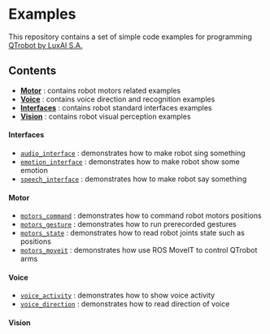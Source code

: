 # Examples
This repository contains a set of simple code examples for programming [QTrobot by LuxAI S.A.](http://luxai.com/qtrobot-for-research/#hardware)


Contents
---
* [**Motor**](#Motor) : contains robot motors related examples
* [**Voice**](#Voice) : contains voice direction and recognition examples
* [**Interfaces**](#Interfaces) : contains robot standard interfaces examples   
* [**Vision**](#Vision) : contains robot visual perception examples


#### Interfaces
* [`audio_interface`](audio_interface/) : demonstrates how to make robot sing something
* [`emotion_interface`](emotion_interface/) : demonstrates how to make robot show some emotion
* [`speech_interface`](speech_interface/) : demonstrates how to make robot say something

#### Motor
* [`motors_command`](motors_command/) : demonstrates how to command robot motors positions
* [`motors_gesture`](motors_gesture/) : demonstrates how to run prerecorded gestures
* [`motors_state`](motors_state/) : demonstrates how to read robot joints state such as positions
* [`motors_moveit`](motors_moveit/) : demonstrates how use ROS MoveIT to control QTrobot arms

#### Voice
* [`voice_activity`](voice_activity/) : demonstrates how to show voice activity
* [`voice_direction`](voice_direction/) : demonstrates how to read direction of voice


#### Vision
